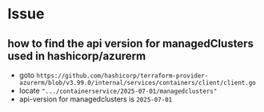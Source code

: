 # Issue

## how to find the api version for managedClusters used in hashicorp/azurerm
- goto `https://github.com/hashicorp/terraform-provider-azurerm/blob/v3.99.0/internal/services/containers/client/client.go`
- locate `".../containerservice/2025-07-01/managedclusters"`
- api-version for managedclusters is `2025-07-01`
